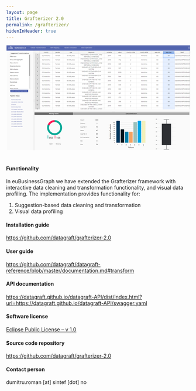 ```yaml
---
layout: page
title: Grafterizer 2.0
permalink: /grafterizer/
hidenInHeader: true
---
```


<div class="screenshot"><img alt="" src="/static/files/grafterizer/grafterizer_screenshot.png"></div>
<br>

#### Functionality
In euBusinessGraph we have extended the Grafterizer framework with interactive data cleaning and transformation functionality, and visual data profiling. The implementation provides functionality for:

1.	Suggestion-based data cleaning and transformation
2.	Visual data profiling

#### Installation guide
<a href="https://github.com/datagraft/grafterizer-2.0">https://github.com/datagraft/grafterizer-2.0</a>

#### User guide
<a href="https://github.com/datagraft/datagraft-reference/blob/master/documentation.md#transform">https://github.com/datagraft/datagraft-reference/blob/master/documentation.md#transform</a>

#### API documentation
<a href="https://datagraft.github.io/datagraft-API/dist/index.html?url=https://datagraft.github.io/datagraft-API/swagger.yaml">https://datagraft.github.io/datagraft-API/dist/index.html?url=https://datagraft.github.io/datagraft-API/swagger.yaml</a>

#### Software license
<a href="https://www.eclipse.org/legal/epl-v10.html">Eclipse Public License – v 1.0</a>

#### Source code repository
<a href="https://github.com/datagraft/grafterizer-2.0">https://github.com/datagraft/grafterizer-2.0</a>

#### Contact person
dumitru.roman [at] sintef [dot] no
